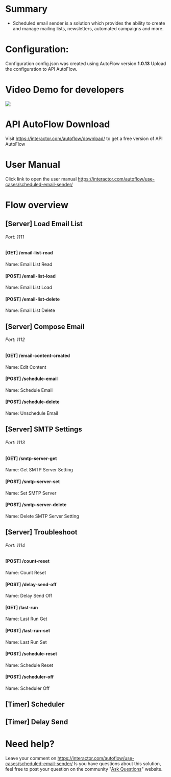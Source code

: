 # Summary
* Scheduled email sender is a solution which provides the ability to create and manage mailing lists, newsletters, automated campaigns and more.

# Configuration:
Configuration config.json was created using AutoFlow version __1.0.13__
Upload the configuration to API AutoFlow.

# Video Demo for developers
<a href="https://youtu.be/uIkiKWeU6kM" target="_blank"/><img src="https://img.youtube.com/vi/uIkiKWeU6kM/0.jpg"/></a>

# API AutoFlow Download
Visit https://interactor.com/autoflow/download/ to get a free version of API AutoFlow

# User Manual
Click link to open the user manual <a href="https://interactor.com/autoflow/use-cases/scheduled-email-sender/" target="_blank">https://interactor.com/autoflow/use-cases/scheduled-email-sender/</a>

# Flow overview

## [Server] Load Email List
###### Port: 1111
#### [GET] /email-list-read
Name: Email List Read
#### [POST] /email-list-load
Name: Email List Load
#### [POST] /email-list-delete
Name: Email List Delete

## [Server] Compose Email
###### Port: 1112
#### [GET] /email-content-created
Name: Edit Content
#### [POST] /schedule-email
Name: Schedule Email
#### [POST] /schedule-delete
Name: Unschedule Email

## [Server] SMTP Settings
###### Port: 1113
#### [GET] /smtp-server-get
Name: Get SMTP Server Setting
#### [POST] /smtp-server-set
Name: Set SMTP Server
#### [POST] /smtp-server-delete
Name: Delete SMTP Server Setting

## [Server] Troubleshoot
###### Port: 1114
#### [POST] /count-reset
Name: Count Reset
#### [POST] /delay-send-off
Name: Delay Send Off
#### [GET] /last-run
Name: Last Run Get
#### [POST] /last-run-set
Name: Last Run Set
#### [POST] /schedule-reset
Name: Schedule Reset
#### [POST] /scheduler-off
Name: Scheduler Off

## [Timer] Scheduler

## [Timer] Delay Send

# Need help?
Leave your comment on <a href="https://interactor.com/autoflow/use-cases/scheduled-email-sender/" target="_blank">https://interactor.com/autoflow/use-cases/scheduled-email-sender/</a>
Is you have questions about this solution, feel free to post your question on the community "<a href="https://interactor.com/autoflow/questions" target="_blank">Ask Questions</a>" website.
